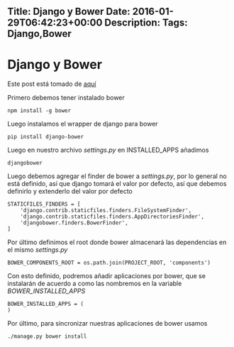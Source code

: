 Title: Django y Bower
Date: 2016-01-29T06:42:23+00:00
Description: 
Tags: Django,Bower
---
# Django y Bower

Este post está tomado de [aquí](https://django-bower.readthedocs.org/en/latest/installation.html)

Primero debemos tener instalado bower
```
npm install -g bower
```

Luego instalamos el wrapper de django para bower

```
pip install django-bower
```

Luego en nuestro archivo *settings.py* en INSTALLED_APPS añadimos 

```
djangobower
```

Luego debemos agregar el finder de bower a *settings.py*, por lo general no está definido, así que django tomará el valor por defecto, así que debemos definirlo y extenderlo del valor por defecto

```
STATICFILES_FINDERS = [
    'django.contrib.staticfiles.finders.FileSystemFinder',
    'django.contrib.staticfiles.finders.AppDirectoriesFinder',
    'djangobower.finders.BowerFinder',
]
```

Por último definimos el root donde bower almacenará las dependencias en el mismo *settings.py*


```
BOWER_COMPONENTS_ROOT = os.path.join(PROJECT_ROOT, 'components')
```

Con esto definido, podremos añadir aplicaciones por bower, que se instalarán de acuerdo a como las nombremos en la variable *BOWER_INSTALLED_APPS*
```
BOWER_INSTALLED_APPS = (
)
```

Por último, para sincronizar nuestras aplicaciones de bower usamos

```
./manage.py bower install
```
